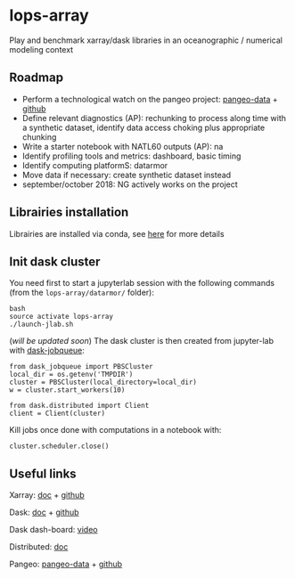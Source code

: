 # lops-array
Play and benchmark xarray/dask libraries in an oceanographic / numerical modeling context

## Roadmap
- Perform a technological watch on the pangeo project: [pangeo-data](https://pangeo-data.github.io/)  +  [github](https://github.com/pangeo-data/pangeo)
- Define relevant diagnostics (AP): rechunking to process along time with a synthetic dataset, identify data access choking plus appropriate chunking 
- Write a starter notebook with NATL60 outputs (AP): na
- Identify profiling tools and metrics: dashboard, basic timing
- Identify computing platformS: datarmor
- Move data if necessary: create synthetic dataset instead
- september/october 2018: NG actively works on the project

## Librairies installation

Librairies are installed via conda, see [here](https://github.com/apatlpo/lops-array/blob/master/doc/CONDA.md) for more details

## Init dask cluster

You need first to start a jupyterlab session with the following commands (from the `lops-array/datarmor/` folder):

```
bash
source activate lops-array
./launch-jlab.sh
```

(*will be updated soon*) The dask cluster is then created from jupyter-lab with [dask-jobqueue](https://dask-jobqueue.readthedocs.io/en/latest/):

```
from dask_jobqueue import PBSCluster
local_dir = os.getenv('TMPDIR')
cluster = PBSCluster(local_directory=local_dir)
w = cluster.start_workers(10)

from dask.distributed import Client
client = Client(cluster)
```

Kill jobs once done with computations in  a notebook with:
```
cluster.scheduler.close()
```

## Useful links
Xarray: [doc](http://xarray.pydata.org/en/stable/index.html) + [github](https://github.com/pydata/xarray)

Dask: [doc](http://dask.pydata.org/en/latest/) + [github](https://github.com/dask/dask)

Dask dash-board: [video](https://www.youtube.com/watch?v=N_GqzcuGLCY)

Distributed: [doc](https://distributed.readthedocs.io/en/latest/)

Pangeo: [pangeo-data](https://pangeo-data.github.io/)  +  [github](https://github.com/pangeo-data/pangeo)

